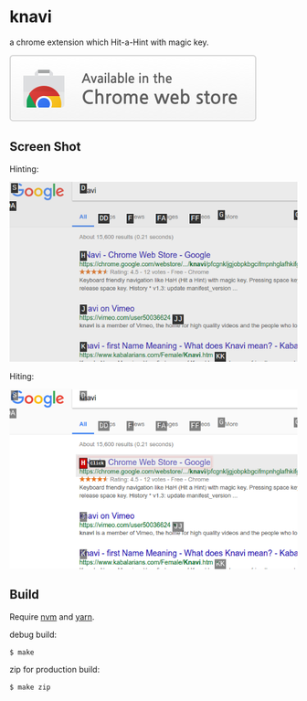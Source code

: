 knavi
=========

a chrome extension which Hit-a-Hint with magic key.

<a target="_blank" href="https://chrome.google.com/webstore/detail/knavi/pfcgnkljgjobpkbgcifmpnhglafhkifg">![Try it now in Chrome Web Store](imgs/tryitnowbutton.png)</a>

Screen Shot
---------------------

Hinting:

![Hinting screen short](imgs/screenshot1-hinting.png)

Hiting:

![Hiting screen short](imgs/screenshot2-hiting.png)

Build
--------

Require [nvm][] and [yarn][].

debug build:

```
$ make
```

zip for production build:

```
$ make zip
```

[nvm]: https://github.com/creationix/nvm
[yarn]: https://yarnpkg.com/
